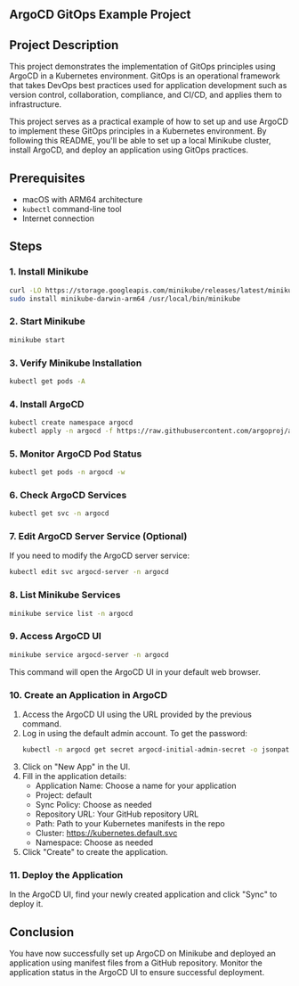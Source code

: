 ## ArgoCD GitOps Example Project

## Project Description

This project demonstrates the implementation of GitOps principles using ArgoCD in a Kubernetes environment. GitOps is an operational framework that takes DevOps best practices used for application development such as version control, collaboration, compliance, and CI/CD, and applies them to infrastructure.

This project serves as a practical example of how to set up and use ArgoCD to implement these GitOps principles in a Kubernetes environment. By following this README, you'll be able to set up a local Minikube cluster, install ArgoCD, and deploy an application using GitOps practices.

## Prerequisites

- macOS with ARM64 architecture
- `kubectl` command-line tool
- Internet connection

## Steps

### 1. Install Minikube

```bash
curl -LO https://storage.googleapis.com/minikube/releases/latest/minikube-darwin-arm64
sudo install minikube-darwin-arm64 /usr/local/bin/minikube
```

### 2. Start Minikube

```bash
minikube start
```

### 3. Verify Minikube Installation

```bash
kubectl get pods -A
```

### 4. Install ArgoCD

```bash
kubectl create namespace argocd
kubectl apply -n argocd -f https://raw.githubusercontent.com/argoproj/argo-cd/stable/manifests/install.yaml
```

### 5. Monitor ArgoCD Pod Status

```bash
kubectl get pods -n argocd -w
```

### 6. Check ArgoCD Services

```bash
kubectl get svc -n argocd
```

### 7. Edit ArgoCD Server Service (Optional)

If you need to modify the ArgoCD server service:

```bash
kubectl edit svc argocd-server -n argocd
```

### 8. List Minikube Services

```bash
minikube service list -n argocd
```

### 9. Access ArgoCD UI

```bash
minikube service argocd-server -n argocd
```

This command will open the ArgoCD UI in your default web browser.

### 10. Create an Application in ArgoCD

1. Access the ArgoCD UI using the URL provided by the previous command.
2. Log in using the default admin account. To get the password:
   ```bash
   kubectl -n argocd get secret argocd-initial-admin-secret -o jsonpath="{.data.password}" | base64 -d
   ```
3. Click on "New App" in the UI.
4. Fill in the application details:
   - Application Name: Choose a name for your application
   - Project: default
   - Sync Policy: Choose as needed
   - Repository URL: Your GitHub repository URL
   - Path: Path to your Kubernetes manifests in the repo
   - Cluster: https://kubernetes.default.svc
   - Namespace: Choose as needed
5. Click "Create" to create the application.

### 11. Deploy the Application

In the ArgoCD UI, find your newly created application and click "Sync" to deploy it.

## Conclusion

You have now successfully set up ArgoCD on Minikube and deployed an application using manifest files from a GitHub repository. Monitor the application status in the ArgoCD UI to ensure successful deployment.